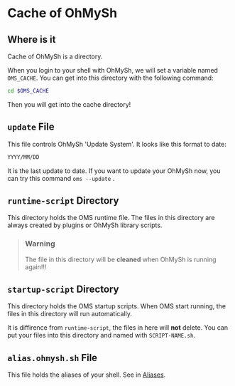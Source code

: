 # Cache of OhMySh

## Where is it

Cache of OhMySh is a directory.

When you login to your shell with OhMySh, we will set a variable named `OMS_CACHE`. You can get into this directory with the following command:

```bash
cd $OMS_CACHE
```

Then you will get into the cache directory!

## `update` File

This file controls OhMySh 'Update System'. It looks like this format to date:

```bash
YYYY/MM/DD
```

It is the last update to date. If you want to update your OhMySh now, you can try this command `oms --update` .

## `runtime-script` Directory

This directory holds the OMS runtime file. The files in this directory are always created by plugins or OhMySh library scripts.

> ### Warning
> 
> The file in this directory will be **cleaned** when OhMySh is running again!!!
> 

## `startup-script` Directory

This directory holds the OMS startup scripts. When OMS start running, the files in this directory will run automatically.

It is diffirence from `runtime-script`, the files in here will **not** delete. You can put your files into this directory and named with `SCRIPT-NAME.sh`.

## `alias.ohmysh.sh` File

This file holds the aliases of your shell. See in [Aliases](https://ohmysh.github.io/docs-v2/#/using/alias).

